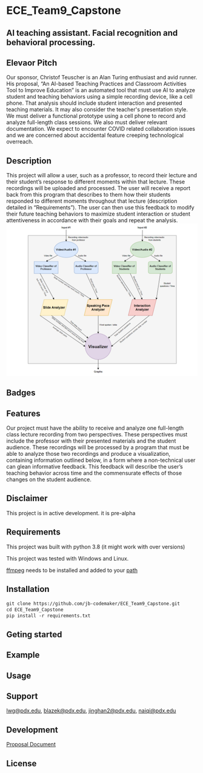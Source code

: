 # ECE_Team9_Capstone
## AI teaching assistant. Facial recognition and behavioral processing.

## Elevaor Pitch
Our sponsor, Christof Teuscher is an Alan Turing enthusiast and avid runner.  His proposal, “An AI-based Teaching Practices and Classroom Activities Tool to Improve Education” is an automated tool that must use AI to analyze student and teaching behaviors using a simple recording device, like a cell phone.  That analysis should include student interaction and presented teaching materials.  It may also consider the teacher's presentation style.  We must deliver a functional prototype using a cell phone to record and analyze full-length class sessions.  We also must deliver relevant documentation.  We expect to encounter COVID related collaboration issues and we are concerned about accidental feature creeping technological overreach.


## Description
This project will allow a user, such as a professor, to record their lecture and their student’s response to different moments within that lecture. These recordings will be uploaded and processed. The user will receive a report back from this program that describes to them how their students responded to different moments throughout that lecture (description detailed in “Requirements”). The user can then use this feedback to modify their future teaching behaviors to maximize student interaction or student attentiveness in accordance with their goals and repeat the analysis.
![Block Diagram](/Images/Block_Diagram.PNG)


## Badges


## Features
Our project must have the ability to receive and analyze one full-length class lecture recording from two perspectives. These perspectives must include the professor with their presented materials and the student audience. These recordings will be processed by a program that must be able to analyze those two recordings and produce a visualization, containing information outlined below, in a form where a non-technical user can glean informative feedback. This feedback will describe the user’s teaching behavior across time and the commensurate effects of those changes on the student audience.


## Disclaimer
This project is in active development. it is pre-alpha


## Requirements
This project was built with python 3.8 (it might work with over versions)

This project was tested with Windows and Linux.

[ffmpeg](https://ffmpeg.org/) needs to be installed and added to your [path](https://helpdeskgeek.com/windows-10/add-windows-path-environment-variable/)

## Installation

```
git clone https://github.com/jb-codemaker/ECE_Team9_Capstone.git
cd ECE_Team9_Capstone
pip install -r requirements.txt
```

## Geting started


## Example


## Usage


## Support
lwg@pdx.edu,
blazek@pdx.edu,
jinghan2@pdx.edu,
naiqi@pdx.edu


## Development
[Proposal Document](https://docs.google.com/document/d/1YcNP2XVLgDVtbruc-ptutkXsHnPfJws35ECDuVT-Fk0/edit?usp=sharing)


## License